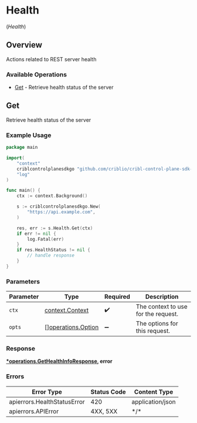 # Health
(*Health*)

## Overview

Actions related to REST server health

### Available Operations

* [Get](#get) - Retrieve health status of the server

## Get

Retrieve health status of the server

### Example Usage

<!-- UsageSnippet language="go" operationID="getHealthInfo" method="get" path="/health" -->
```go
package main

import(
	"context"
	criblcontrolplanesdkgo "github.com/criblio/cribl-control-plane-sdk-go"
	"log"
)

func main() {
    ctx := context.Background()

    s := criblcontrolplanesdkgo.New(
        "https://api.example.com",
    )

    res, err := s.Health.Get(ctx)
    if err != nil {
        log.Fatal(err)
    }
    if res.HealthStatus != nil {
        // handle response
    }
}
```

### Parameters

| Parameter                                                | Type                                                     | Required                                                 | Description                                              |
| -------------------------------------------------------- | -------------------------------------------------------- | -------------------------------------------------------- | -------------------------------------------------------- |
| `ctx`                                                    | [context.Context](https://pkg.go.dev/context#Context)    | :heavy_check_mark:                                       | The context to use for the request.                      |
| `opts`                                                   | [][operations.Option](../../models/operations/option.md) | :heavy_minus_sign:                                       | The options for this request.                            |

### Response

**[*operations.GetHealthInfoResponse](../../models/operations/gethealthinforesponse.md), error**

### Errors

| Error Type                  | Status Code                 | Content Type                |
| --------------------------- | --------------------------- | --------------------------- |
| apierrors.HealthStatusError | 420                         | application/json            |
| apierrors.APIError          | 4XX, 5XX                    | \*/\*                       |